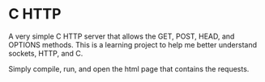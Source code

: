 # C HTTP

A very simple C HTTP server that allows the GET, POST, HEAD, and OPTIONS methods.
This is a learning project to help me better understand sockets, HTTP, and C.

Simply compile, run, and open the html page that contains the requests.

